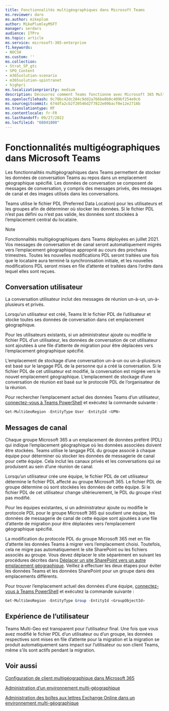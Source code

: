 ```yaml
---
title: Fonctionnalités multigéographiques dans Microsoft Teams
ms.reviewer: daro
ms.author: mikeplum
author: MikePlumleyMSFT
manager: serdars
audience: ITPro
ms.topic: article
ms.service: microsoft-365-enterprise
f1.keywords:
- NOCSH
ms.custom: ''
ms.collection:
- Strat_SP_gtc
- SPO_Content
- m365solution-scenario
- m365solution-spintranet
- highpri
ms.localizationpriority: medium
description: Découvrez comment Teams fonctionne avec Microsoft 365 Multi-Geo.
ms.openlocfilehash: 0c70bc42dc284c9dd2a766be0b0c409bf254e9c6
ms.sourcegitcommit: 674dfa2cb2f20546d2f7822e09bacf0e12e2718b
ms.translationtype: MT
ms.contentlocale: fr-FR
ms.lasthandoff: 09/27/2022
ms.locfileid: "68041808"
---
```

# <a name="multi-geo-capabilities-in-microsoft-teams"></a>Fonctionnalités multigéographiques dans Microsoft Teams

Les fonctionnalités multigéographiques dans Teams permettent de stocker les données de conversation Teams au repos dans un emplacement géographique spécifié. Les données de conversation se composent de messages de conversation, y compris des messages privés, des messages de canal et des images utilisés dans les conversations.

Teams utilise le fichier PDL (Preferred Data Location) pour les utilisateurs et les groupes afin de déterminer où stocker les données. Si le fichier PDL n’est pas défini ou n’est pas valide, les données sont stockées à l’emplacement central du locataire.

> [!NOTE]
> Fonctionnalités multigéographiques dans Teams déployées en juillet 2021. Vos messages de conversation et de canal seront automatiquement migrés vers l’emplacement géographique approprié au cours des prochains trimestres. Toutes les nouvelles modifications PDL seront traitées une fois que le locataire aura terminé la synchronisation initiale, et les nouvelles modifications PDL seront mises en file d’attente et traitées dans l’ordre dans lequel elles sont reçues.

## <a name="user-chat"></a>Conversation utilisateur

La conversation utilisateur inclut des messages de réunion un-à-un, un-à-plusieurs et privés.

Lorsqu’un utilisateur est créé, Teams lit le fichier PDL de l’utilisateur et stocke toutes ses données de conversation dans cet emplacement géographique.

Pour les utilisateurs existants, si un administrateur ajoute ou modifie le fichier PDL d’un utilisateur, les données de conversation de cet utilisateur sont ajoutées à une file d’attente de migration pour être déplacées vers l’emplacement géographique spécifié.

L’emplacement de stockage d’une conversation un-à-un ou un-à-plusieurs est basé sur le langage PDL de la personne qui a créé la conversation. Si le fichier PDL de cet utilisateur est modifié, la conversation est migrée vers le nouvel emplacement géographique. L’emplacement de stockage d’une conversation de réunion est basé sur le protocole PDL de l’organisateur de la réunion.

Pour rechercher l’emplacement actuel des données Teams d’un utilisateur, [connectez-vous à Teams PowerShell](/powershell/module/teams/connect-microsoftteams) et exécutez la commande suivante :

```PowerShell
Get-MultiGeoRegion -EntityType User -EntityId <UPN>
```

## <a name="channel-messages"></a>Messages de canal

Chaque groupe Microsoft 365 a un emplacement de données préféré (PDL) qui indique l’emplacement géographique où les données associées doivent être stockées. Teams utilise le langage PDL du groupe associé à chaque équipe pour déterminer où stocker les données de messagerie de canal pour cette équipe. Cela inclut les canaux privés et les conversations qui se produisent au sein d’une réunion de canal.

Lorsqu’un utilisateur crée une équipe, le fichier PDL de cet utilisateur détermine le fichier PDL affecté au groupe Microsoft 365. Le fichier PDL de groupe détermine où sont stockées les données de cette équipe. Si le fichier PDL de cet utilisateur change ultérieurement, le PDL du groupe n’est pas modifié.

Pour les équipes existantes, si un administrateur ajoute ou modifie le protocole PDL pour le groupe Microsoft 365 qui soutient une équipe, les données de messagerie de canal de cette équipe sont ajoutées à une file d’attente de migration pour être déplacées vers l’emplacement géographique spécifié.

La modification du protocole PDL du groupe Microsoft 365 met en file d’attente les données Teams à migrer vers l’emplacement choisi. Toutefois, cela ne migre pas automatiquement le site SharePoint ou les fichiers associés au groupe. Vous devez déplacer le site séparément en suivant les procédures décrites dans [Déplacer un site SharePoint vers un autre emplacement géographique](/microsoft-365/enterprise/move-sharepoint-between-geo-locations). Veillez à effectuer les deux étapes pour éviter les données Teams et les données SharePoint pour un groupe dans des emplacements différents.

Pour trouver l’emplacement actuel des données d’une équipe, [connectez-vous à Teams PowerShell](/powershell/module/teams/connect-microsoftteams) et exécutez la commande suivante :

```PowerShell
Get-MultiGeoRegion -EntityType Group -EntityId <GroupObjectId>
```

## <a name="user-experience"></a>Expérience de l’utilisateur

Teams Multi-Geo est transparent pour l’utilisateur final. Une fois que vous avez modifié le fichier PDL d’un utilisateur ou d’un groupe, les données respectives sont mises en file d’attente pour la migration et la migration se produit automatiquement sans impact sur l’utilisateur ou son client Teams, même s’ils sont actifs pendant la migration.

## <a name="see-also"></a>Voir aussi

[Configuration de client multigéographique dans Microsoft 365](/microsoft-365/enterprise/multi-geo-tenant-configuration)

[Administration d’un environnement multi-géographique](administering-a-multi-geo-environment.md)

[Administration des boîtes aux lettres Exchange Online dans un environnement multi-géographique](administering-exchange-online-multi-geo.md)
